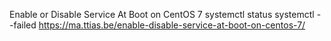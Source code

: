 Enable or Disable Service At Boot on CentOS 7
systemctl status
systemctl --failed
https://ma.ttias.be/enable-disable-service-at-boot-on-centos-7/
